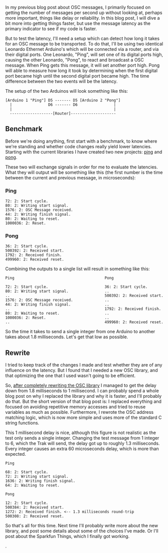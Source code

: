 In my previous blog post about OSC messages, I primarily focused on getting the
number of messages per second up without looking at, perhaps more important, things
like delay or reliability. In this blog post, I will dive a bit more into getting
things faster, but use the message latency as the primary indicator to see if my code
is faster.

But to test the latency, I'll need a setup which can detect how long it takes for an
OSC message to be transported. To do that, I'll be using two identical Leonardo Ethernet
Arduino's which will be connected via a router, and via their digital ports. One
Leonardo, "Ping", will set one of its digital ports high, causing the other Leonardo,
"Pong", to react and broadcast a OSC message. When Ping gets this message, it will
set another port high. Pong will able to measure how long it took by determining
when the first digital port became high until the second digital port became high. The
time difference between the two events will be the latency.

The setup of the two Arduinos will look something like this:

```
[Arduino 1 "Ping"] D5 ------- D5 [Arduino 2 "Pong"]
  |                D6 ------- D6                |
  |                                             |
  -------------------[Router]--------------------
```

## Benchmark

Before we're doing anything, first start with a benchmark, to know where we're standing
and whether code changes really yield lower latencies. Starting with the current libraries
I have created two new projects: [ping](https://github.com/Edt-2000/Playground/commit/2b6ec9dea928d4140d1a6488eb172a5262c1614d)
and [pong](https://github.com/Edt-2000/Playground/commit/c52ffab50699e2bc24225ee2a649c2502dabb8a9).

These two will exchange signals in order for me to evaluate the latencies. What they
will output will be something like this (the first number is the time between the
current and previous message, in microseconds):

### Ping

```
72: 2: Start cycle.
80: 2: Writing start signal.
1576: 2: OSC Message received.
44: 2: Writing finish signal.
80: 2: Waiting to reset.
1000036: 2: Reset.
```

### Pong

````
36: 2: Start cycle.
500392: 2: Received start.
1792: 2: Received finish.
499960: 2: Received reset.
````

Combining the outputs to a single list will result in something like this:

```
Ping                                        Pong

72: 2: Start cycle.                         36: 2: Start cycle.
80: 2: Writing start signal.                ..
..                                          500392: 2: Received start.
1576: 2: OSC Message received.              ..
44: 2: Writing finish signal.               ..
..                                          1792: 2: Received finish.
80: 2: Waiting to reset.                    ..
1000036: 2: Reset.                          ..
..                                          499960: 2: Received reset.
```

So the time it takes to send a single integer from one Arduino to another takes
about 1.8 milliseconds. Let's get that low as possible.

## Rewrite

I tried to keep track of the changes I made and test whether they are of any influence
on the latency. But I found that I needed a new OSC library, and that optimizing the
one that I used wasn't going to be efficient.

So, [after completely rewriting the OSC library](https://github.com/Edt-2000/Playground/tree/develop/Arduino/libraries/OSC-light)
I managed to get the delay down from 1.8 milliseconds to 1 millisecond. I can probably
spend a whole blog post on why I replaced the library and why it is faster, and I'll
probably do that. But the short version of that blog post is: I replaced everything
and focused on avoiding repetitive memory accesses and tried to reuse variables as
much as possible. Furthermore, I rewrote the OSC address matching logic, which is now
more simple and uses more of the standard C string functions.

This 1 millisecond delay is nice, although this figure is not realistic as the test only sends a single integer.
Changing the test message from 1 integer to 6, which the Trak will send, the delay got up to
roughly 1.3 milliseconds. Every integer causes an extra 60 microseconds delay, which is more
than expected.

```
Ping

68: 2: Start cycle.
72: 2: Writing start signal.
1636: 2: Writing finish signal.
64: 2: Waiting to reset.

Pong

12: 2: Start cycle.
500384: 2: Received start.
1272: 2: Received finish. <-- 1.3 milliseconds round-trip
500308: 2: Received reset.
```

So that's all for this time. Next time I'll probably write more about the new library,
and post some details about some of the choices I've made. Or I'll post about the
Sparkfun Things, which I finally got working.

























.
